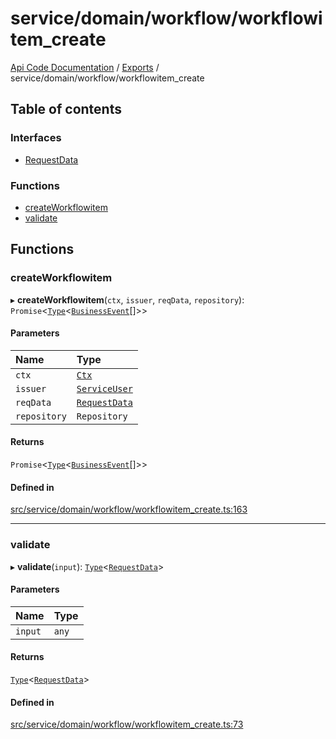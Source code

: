 # service/domain/workflow/workflowitem\_create
 
[Api Code Documentation](../README.md) / [Exports](../modules.md) / service/domain/workflow/workflowitem\_create

## Table of contents

### Interfaces

- [RequestData](../interfaces/service_domain_workflow_workflowitem_create.RequestData.md)

### Functions

- [createWorkflowitem](service_domain_workflow_workflowitem_create.md#createworkflowitem)
- [validate](service_domain_workflow_workflowitem_create.md#validate)

## Functions

### createWorkflowitem

▸ **createWorkflowitem**(`ctx`, `issuer`, `reqData`, `repository`): `Promise`\<[`Type`](result.md#type)\<[`BusinessEvent`](service_domain_business_event.md#businessevent)[]\>\>

#### Parameters

| Name | Type |
| :------ | :------ |
| `ctx` | [`Ctx`](../interfaces/lib_ctx.Ctx.md) |
| `issuer` | [`ServiceUser`](../interfaces/service_domain_organization_service_user.ServiceUser.md) |
| `reqData` | [`RequestData`](../interfaces/service_domain_workflow_workflowitem_create.RequestData.md) |
| `repository` | `Repository` |

#### Returns

`Promise`\<[`Type`](result.md#type)\<[`BusinessEvent`](service_domain_business_event.md#businessevent)[]\>\>

#### Defined in

[src/service/domain/workflow/workflowitem_create.ts:163](https://github.com/openkfw/TruBudget/blob/3b9e793/api/src/service/domain/workflow/workflowitem_create.ts#L163)

___

### validate

▸ **validate**(`input`): [`Type`](result.md#type)\<[`RequestData`](../interfaces/service_domain_workflow_workflowitem_create.RequestData.md)\>

#### Parameters

| Name | Type |
| :------ | :------ |
| `input` | `any` |

#### Returns

[`Type`](result.md#type)\<[`RequestData`](../interfaces/service_domain_workflow_workflowitem_create.RequestData.md)\>

#### Defined in

[src/service/domain/workflow/workflowitem_create.ts:73](https://github.com/openkfw/TruBudget/blob/3b9e793/api/src/service/domain/workflow/workflowitem_create.ts#L73)
